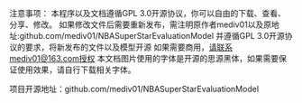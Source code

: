 注意事项：
本程序以及文档遵循GPL 3.0开源协议，你可以自由的下载、查看、分享、修改。
如果修改文件后需要重新发布，需注明原作者mediv01以及原地址:github.com/mediv01/NBASuperStarEvaluationModel
并遵循GPL 3.0开源协议的要求，将新发布的文件以及模型开源
如果需要商用，请联系mediv01@163.com授权
本文档图片使用的字体是开源的思源黑体，如果需要保证使用效果，请自行下载相关字体。

项目开源地址：github.com/mediv01/NBASuperStarEvaluationModel
